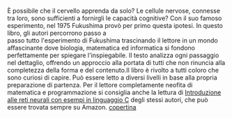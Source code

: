 È possibile che il cervello apprenda da solo? Le cellule nervose, connesse tra loro, 
sono sufficienti a fornirgli le capacità cognitive? Con il suo famoso esperimento,
nel 1975 Fukushima provò per primo questa ipotesi. In questo libro, gli autori percorrono passo a  
passo tutto l'esperimento di Fukushima trascinando il lettore in un mondo affascinante dove biologia,
matematica ed informatica si fondono perfettamente per spiegare l'inspiegabile.
Il testo analizza ogni passaggio nel dettaglio, offrendo un approccio alla portata di tutti che non rinuncia 
alla completezza della forma e del contenuto.Il libro è rivolto a tutti coloro che sono curiosi di capire. 
Può essere letto a diversi livelli in base alla propria preparazione di partenza. 
Per il lettore completamente neofita di matematica e programmazione si consiglia anche la lettura 
di [Introduzione alle reti neurali con esempi in linguaggio C](https://www.amazon.it/Introduzione-alle-neurali-esempi-linguaggio/dp/1692945319)
degli stessi autori, 
che può essere trovata sempre su Amazon.
[copertina](mezza.jpg)
